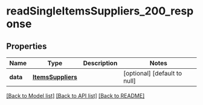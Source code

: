 # readSingleItemsSuppliers_200_response

## Properties
Name | Type | Description | Notes
------------ | ------------- | ------------- | -------------
**data** | [**ItemsSuppliers**](.md) |  | [optional] [default to null]

[[Back to Model list]](../README.md#documentation-for-models) [[Back to API list]](../README.md#documentation-for-api-endpoints) [[Back to README]](../README.md)


